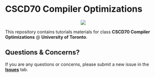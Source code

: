 # CSCD70 Compiler Optimizations

<p align="middle">
  <img src="http://llvm.org/docs/_static/logo.png">
</p>

This repository contains tutorials materials for class **CSCD70 Compiler Optimizations** @ **University of Toronto**.

## Questions & Concerns?

If you are any questions or concerns, please submit a new issue in the [**Issues**]() tab.
